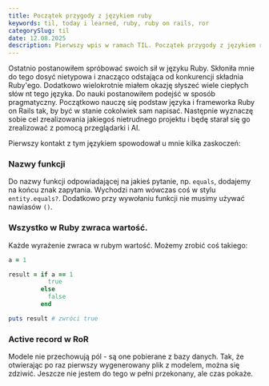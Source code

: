 ```yaml
---
title: Początek przygody z językiem ruby
keywords: til, today i learned, ruby, ruby on rails, ror
categorySlug: til
date: 12.08.2025
description: Pierwszy wpis w ramach TIL. Początek przygody z językiem ruby.
---
```

Ostatnio postanowiłem spróbować swoich sił w języku Ruby. 
Skłoniła mnie do tego dosyć nietypowa i znacząco odstająca od konkurencji składnia Ruby'ego.
Dodatkowo wielokrotnie miałem okazję słyszeć wiele ciepłych słów nt tego języka.
Do nauki postanowiłem podejść w sposób pragmatyczny. Początkowo nauczę się podstaw języka i frameworka 
Ruby on Rails tak, by być w stanie cokolwiek sam napisać. Następnie wyznaczę sobie cel 
zrealizowania jakiegoś nietrudnego projektu i będę starał się go zrealizować z pomocą przeglądarki i AI.

Pierwszy kontakt z tym językiem spowodował u mnie kilka zaskoczeń:

### Nazwy funkcji
Do nazwy funkcji odpowiadającej na jakieś pytanie, np. `equals`, dodajemy na końcu znak zapytania.
Wychodzi nam wówczas coś w stylu `entity.equals?`. Dodatkowo przy wywołaniu funkcji nie musimy używać nawiasów `()`.

### Wszystko w Ruby zwraca wartość.
Każde wyrażenie zwraca w rubym wartość. Możemy zrobić coś takiego:
```ruby
a = 1

result = if a == 1
           true
         else
           false
         end

puts result # zwróci true
```

### Active record w RoR
Modele nie przechowują pól - są one pobierane z bazy danych.
Tak, że otwierając po raz pierwszy wygenerowany plik z modelem, można się zdziwić.
Jeszcze nie jestem do tego w pełni przekonany, ale czas pokaże.
